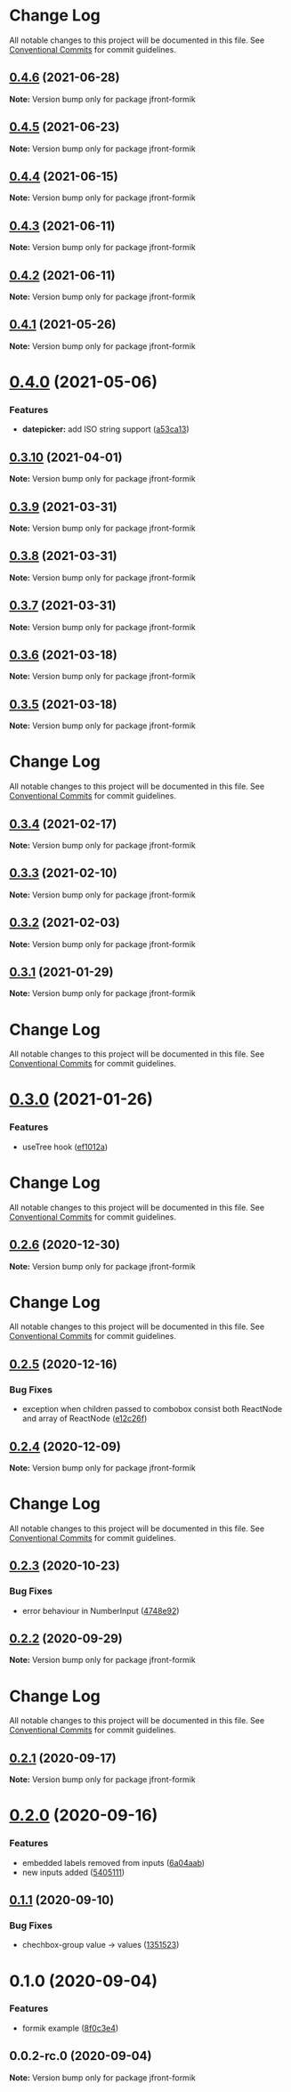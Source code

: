 # Change Log

All notable changes to this project will be documented in this file.
See [Conventional Commits](https://conventionalcommits.org) for commit guidelines.

## [0.4.6](https://github.com/Jepria/jfront-ui/compare/jfront-formik@0.4.5...jfront-formik@0.4.6) (2021-06-28)

**Note:** Version bump only for package jfront-formik





## [0.4.5](https://github.com/Jepria/jfront-ui/compare/jfront-formik@0.4.4...jfront-formik@0.4.5) (2021-06-23)

**Note:** Version bump only for package jfront-formik





## [0.4.4](https://github.com/Jepria/jfront-ui/compare/jfront-formik@0.4.3...jfront-formik@0.4.4) (2021-06-15)

**Note:** Version bump only for package jfront-formik





## [0.4.3](https://github.com/Jepria/jfront-ui/compare/jfront-formik@0.4.2...jfront-formik@0.4.3) (2021-06-11)

**Note:** Version bump only for package jfront-formik





## [0.4.2](https://github.com/Jepria/jfront-ui/compare/jfront-formik@0.4.1...jfront-formik@0.4.2) (2021-06-11)

**Note:** Version bump only for package jfront-formik





## [0.4.1](https://github.com/Jepria/jfront-ui/compare/jfront-formik@0.4.0...jfront-formik@0.4.1) (2021-05-26)

**Note:** Version bump only for package jfront-formik





# [0.4.0](https://github.com/Jepria/jfront-ui/compare/jfront-formik@0.3.10...jfront-formik@0.4.0) (2021-05-06)


### Features

* **datepicker:** add ISO string support ([a53ca13](https://github.com/Jepria/jfront-ui/commit/a53ca138895039b880fa7729009c749a236086d1))





## [0.3.10](https://github.com/Jepria/jfront-ui/compare/jfront-formik@0.3.9...jfront-formik@0.3.10) (2021-04-01)

**Note:** Version bump only for package jfront-formik





## [0.3.9](https://github.com/Jepria/jfront-ui/compare/jfront-formik@0.3.8...jfront-formik@0.3.9) (2021-03-31)

**Note:** Version bump only for package jfront-formik





## [0.3.8](https://github.com/Jepria/jfront-ui/compare/jfront-formik@0.3.7...jfront-formik@0.3.8) (2021-03-31)

**Note:** Version bump only for package jfront-formik





## [0.3.7](https://github.com/Jepria/jfront-ui/compare/jfront-formik@0.3.6...jfront-formik@0.3.7) (2021-03-31)

**Note:** Version bump only for package jfront-formik





## [0.3.6](https://github.com/Jepria/jfront-ui/compare/jfront-formik@0.3.5...jfront-formik@0.3.6) (2021-03-18)

**Note:** Version bump only for package jfront-formik





## [0.3.5](https://github.com/Jepria/jfront-ui/compare/jfront-formik@0.3.4...jfront-formik@0.3.5) (2021-03-18)

**Note:** Version bump only for package jfront-formik





# Change Log

All notable changes to this project will be documented in this file. See
[Conventional Commits](https://conventionalcommits.org) for commit guidelines.

## [0.3.4](https://github.com/Jepria/jfront-ui/compare/jfront-formik@0.3.3...jfront-formik@0.3.4) (2021-02-17)

**Note:** Version bump only for package jfront-formik

## [0.3.3](https://github.com/Jepria/jfront-ui/compare/jfront-formik@0.3.2...jfront-formik@0.3.3) (2021-02-10)

**Note:** Version bump only for package jfront-formik

## [0.3.2](https://github.com/Jepria/jfront-ui/compare/jfront-formik@0.3.1...jfront-formik@0.3.2) (2021-02-03)

**Note:** Version bump only for package jfront-formik

## [0.3.1](https://github.com/Jepria/jfront-ui/compare/jfront-formik@0.3.0...jfront-formik@0.3.1) (2021-01-29)

**Note:** Version bump only for package jfront-formik

# Change Log

All notable changes to this project will be documented in this file. See
[Conventional Commits](https://conventionalcommits.org) for commit guidelines.

# [0.3.0](https://github.com/Jepria/jfront-ui/compare/jfront-formik@0.2.6...jfront-formik@0.3.0) (2021-01-26)

### Features

- useTree hook
  ([ef1012a](https://github.com/Jepria/jfront-ui/commit/ef1012af5ef8d97ae968b37dcac86562dd24c55f))

# Change Log

All notable changes to this project will be documented in this file. See
[Conventional Commits](https://conventionalcommits.org) for commit guidelines.

## [0.2.6](https://github.com/Jepria/jfront-ui/compare/jfront-formik@0.2.5...jfront-formik@0.2.6) (2020-12-30)

**Note:** Version bump only for package jfront-formik

# Change Log

All notable changes to this project will be documented in this file. See
[Conventional Commits](https://conventionalcommits.org) for commit guidelines.

## [0.2.5](https://github.com/Jepria/jfront-ui/compare/jfront-formik@0.2.4...jfront-formik@0.2.5) (2020-12-16)

### Bug Fixes

- exception when children passed to combobox consist both ReactNode and array of
  ReactNode
  ([e12c26f](https://github.com/Jepria/jfront-ui/commit/e12c26fcf0d7960b1c2af5ecafd284d1aa90c692))

## [0.2.4](https://github.com/Jepria/jfront-ui/compare/jfront-formik@0.2.3...jfront-formik@0.2.4) (2020-12-09)

**Note:** Version bump only for package jfront-formik

# Change Log

All notable changes to this project will be documented in this file. See
[Conventional Commits](https://conventionalcommits.org) for commit guidelines.

## [0.2.3](https://github.com/Jepria/jfront-ui/compare/jfront-formik@0.2.2...jfront-formik@0.2.3) (2020-10-23)

### Bug Fixes

- error behaviour in NumberInput
  ([4748e92](https://github.com/Jepria/jfront-ui/commit/4748e92390c2939ab7cb252b5fae591584aac4ce))

## [0.2.2](https://github.com/Jepria/jfront-ui/compare/jfront-formik@0.2.1...jfront-formik@0.2.2) (2020-09-29)

**Note:** Version bump only for package jfront-formik

# Change Log

All notable changes to this project will be documented in this file. See
[Conventional Commits](https://conventionalcommits.org) for commit guidelines.

## [0.2.1](https://github.com/Jepria/jfront-ui/compare/jfront-formik@0.2.0...jfront-formik@0.2.1) (2020-09-17)

**Note:** Version bump only for package jfront-formik

# [0.2.0](https://github.com/Jepria/jfront-ui/compare/jfront-formik@0.1.1...jfront-formik@0.2.0) (2020-09-16)

### Features

- embedded labels removed from inputs
  ([6a04aab](https://github.com/Jepria/jfront-ui/commit/6a04aab0fdf5da0948a6adf6181a6fdd43234eec))
- new inputs added
  ([5405111](https://github.com/Jepria/jfront-ui/commit/54051110bcf9fcd36d7adc9b5b24436045bd116b))

## [0.1.1](https://github.com/Jepria/jfront-ui/compare/jfront-formik@0.1.0...jfront-formik@0.1.1) (2020-09-10)

### Bug Fixes

- chechbox-group value -> values
  ([1351523](https://github.com/Jepria/jfront-ui/commit/13515237d538b2e175e37856613074e98c92ebf4))

# 0.1.0 (2020-09-04)

### Features

- formik example
  ([8f0c3e4](https://github.com/Jepria/jfront-ui/commit/8f0c3e4b5acf744291490177dbbf462ae93809d7))

## 0.0.2-rc.0 (2020-09-04)

**Note:** Version bump only for package jfront-formik
